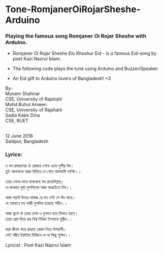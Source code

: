 # Tone-RomjanerOiRojarSheshe-Arduino
### Playing the famous song Romjaner Oi Rojar Sheshe with Arduino.

 * Romjaner Oi Rojar Sheshe Elo Khushur Eid - is a famous Eid-song by poet Kazi Nazrul Islam.
 * The following code plays the tune using Arduino and Buzzer/Speaker. 
  
 * An Eid gift to Arduino lovers of Bangladesh! <3 
  
 By-  
  Munem Shahriar  <br />CSE, University of Rajshahi<br />
  Mohd.Ruhul Ameen <br />CSE, University of Rajshahi<br />
  Sadia Kabir Dina <br />CSE, RUET<br />
    
 <br />12 June 2018
 <br />Saidpur, Bangladesh
 

### Lyrics:
ও মন রমজানের ঐ রোজার শেষে এলো খুশীর ঈদ।<br />
তুই আপনাকে আজ বিলিয়ে দে শোন্‌ আসমানী তাগিদ।।<br />

তোর সোনা-দানা বালাখানা সব রাহেলিল্লাহ্‌।<br />
দে জাকাত মুর্দ্দা মুসলিমের আজ ভাঙাইতে নিদ্‌।।<br />

আজ পড়বি ঈদের নামাজ রে মন সেই সে ঈদ গাহে।<br />
যে ময়দানে সব গাজী মুসলিম হয়েছে শহীদ।।<br />

আজ ভুলে যা তোর দোস্ত ও দুশমন হাত মিলাও হাতে।<br />
তোর প্রেম দিয়ে কর বিশ্ব নিখিল ইসলামে মুরীদ।।<br />

যারা জীবন ভরে রাখছে রোজা নিত্য উপবাসী।<br />
সেই গরীব ইয়াতিম মিস্কিনে দে যা কিছু মুফিদ।।<br />

Lyricist : Poet Kazi Nazrul Islam
 
